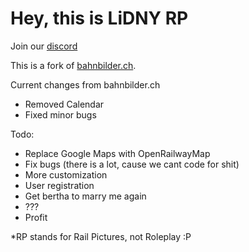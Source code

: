 # Hey, this is LiDNY RP 

Join our [discord](https://ldn.to/discord)

This is a fork of [bahnbilder.ch](https://github.com/davidgubler/bahnbilder.ch).

Current changes from bahnbilder.ch

- Removed Calendar
- Fixed minor bugs

Todo:

- Replace Google Maps with OpenRailwayMap
- Fix bugs (there is a lot, cause we cant code for shit)
- More customization
- User registration
- Get bertha to marry me again
- ???
- Profit

*RP stands for Rail Pictures, not Roleplay :P
